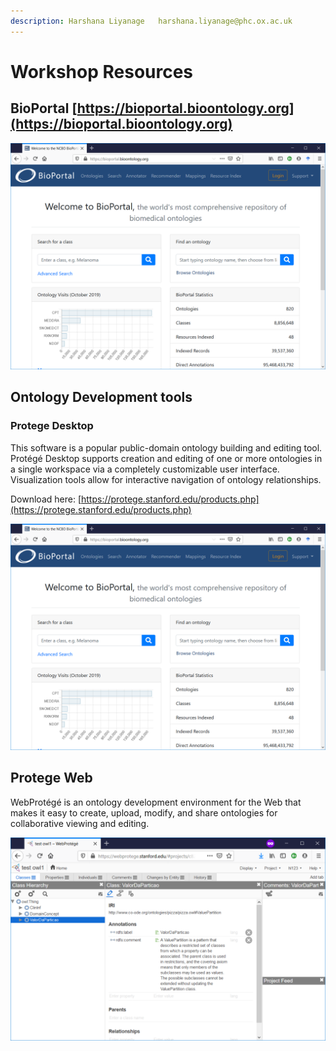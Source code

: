 ```yaml
---
description: Harshana Liyanage   harshana.liyanage@phc.ox.ac.uk
---
```


# Workshop Resources

## BioPortal  [https://bioportal.bioontology.org](https://bioportal.bioontology.org) 

![BioPortal Ontology Respository \( https://bioportal.bioontology.org/\)](.gitbook/assets/image%20%282%29.png)

## Ontology Development tools

### Protege Desktop 

This software is a popular public-domain ontology building and editing tool. Protégé Desktop supports creation and editing of one or more ontologies in a single workspace via a completely customizable user interface. Visualization tools allow for interactive navigation of ontology relationships.

Download here: [https://protege.stanford.edu/products.php](https://protege.stanford.edu/products.php) 



![](.gitbook/assets/image%20%281%29.png)

## Protege Web

WebProtégé is an ontology development environment for the Web that makes it easy to create, upload, modify, and share ontologies for collaborative viewing and editing.

![WebProtege](.gitbook/assets/image%20%2810%29.png)



